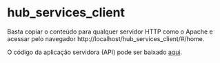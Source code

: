 # hub_services_client

Basta copiar o conteúdo para qualquer servidor HTTP como o Apache e acessar pelo navegador http://localhost/hub_services_client/#/home.

O código da aplicação servidora (API) pode ser baixado [aqui](https://github.com/leandrocgsi/hub_services_api).
